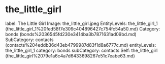 # the_little_girl

label: The Little Girl
Image: the_little_girl.jpeg
EntityLevels: the_little_girl_1 (the_little_girl_1%20fed58f7e309c404896427c754fc54a50.md)
Category: bonds (bonds%2036545fd230e3414ba3b7871631ad09bd.md)
SubCategory: contacts (contacts%204eddb36d43eb4799987d83f1d8a6777c.md)
entityLevels: the_little_girl_1
category: bonds
subCategory: contacts
Self: the_little_girl (the_little_girl%2079e1a6c4a7d6433698267e51c7eabe63.md)

[](Untitled%20ce288f0b4e824863997a63794238a165.md)